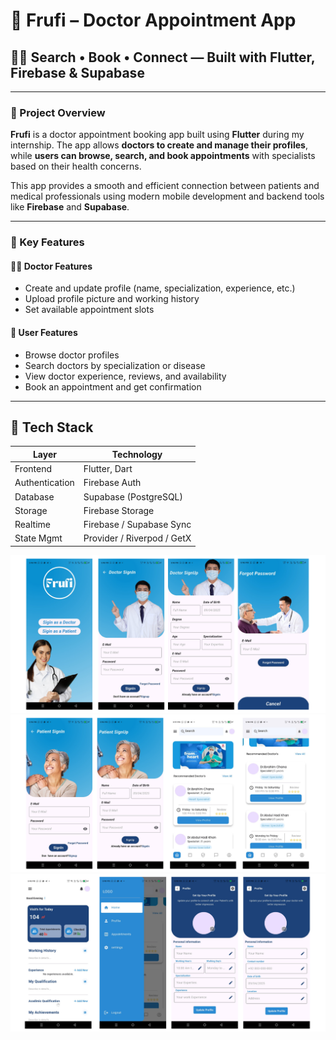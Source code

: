 # 🏥 Frufi – Doctor Appointment App

## 👨‍⚕️ Search • Book • Connect — Built with Flutter, Firebase & Supabase

---

### 🧾 Project Overview

**Frufi** is a doctor appointment booking app built using **Flutter** during my internship. The app allows **doctors to create and manage their profiles**, while **users can browse, search, and book appointments** with specialists based on their health concerns.

This app provides a smooth and efficient connection between patients and medical professionals using modern mobile development and backend tools like **Firebase** and **Supabase**.

---

### 🎯 Key Features

#### 👨‍⚕️ Doctor Features
- Create and update profile (name, specialization, experience, etc.)
- Upload profile picture and working history
- Set available appointment slots

#### 👤 User Features
- Browse doctor profiles
- Search doctors by specialization or disease
- View doctor experience, reviews, and availability
- Book an appointment and get confirmation

---

## 🔧 Tech Stack

| Layer       | Technology                    |
|-------------|-------------------------------|
| Frontend    | Flutter, Dart                 |
| Authentication | Firebase Auth             |
| Database    | Supabase (PostgreSQL)         |
| Storage     | Firebase Storage              |
| Realtime    | Firebase / Supabase Sync      |
| State Mgmt  | Provider / Riverpod / GetX    |

![Image Alt](https://github.com/AbdulHadiKhan-Flutter-Developer/Doctor-Appointment-App/blob/6c7370632c0f318cd11dddea4cac954c3e73dfd7/7.png)
![Image Alt](https://github.com/AbdulHadiKhan-Flutter-Developer/Doctor-Appointment-App/blob/6c7370632c0f318cd11dddea4cac954c3e73dfd7/8.png)
![Image Alt](https://github.com/AbdulHadiKhan-Flutter-Developer/Doctor-Appointment-App/blob/6c7370632c0f318cd11dddea4cac954c3e73dfd7/9.png)

